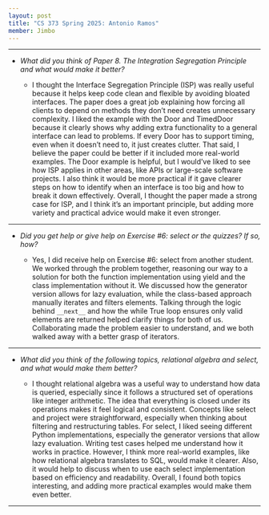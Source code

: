 ```yaml
---
layout: post
title: "CS 373 Spring 2025: Antonio Ramos"
member: Jimbo
---
```

---
* *What did you think of Paper 8. The Integration Segregation Principle and what would make it better?*

    * I thought the Interface Segregation Principle (ISP) was really useful because it helps keep code clean and flexible by avoiding bloated interfaces. The paper does a great job explaining how forcing all clients to depend on methods they don’t need creates unnecessary complexity. I liked the example with the Door and TimedDoor because it clearly shows why adding extra functionality to a general interface can lead to problems. If every Door has to support timing, even when it doesn’t need to, it just creates clutter. That said, I believe the paper could be better if it included more real-world examples. The Door example is helpful, but I would’ve liked to see how ISP applies in other areas, like APIs or large-scale software projects. I also think it would be more practical if it gave clearer steps on how to identify when an interface is too big and how to break it down effectively. Overall, I thought the paper made a strong case for ISP, and I think it’s an important principle, but adding more variety and practical advice would make it even stronger.

---
* *Did you get help or give help on Exercise #6: select or the quizzes? If so, how?*

    * Yes, I did receive help on Exercise #6: select from another student. We worked through the problem together, reasoning our way to a solution for both the function implementation using yield and the class implementation without it. We discussed how the generator version allows for lazy evaluation, while the class-based approach manually iterates and filters elements. Talking through the logic behind ```__next__``` and how the while True loop ensures only valid elements are returned helped clarify things for both of us. Collaborating made the problem easier to understand, and we both walked away with a better grasp of iterators.

---
* *What did you think of the following topics, relational algebra and select, and what would make them better?*

    * I thought relational algebra was a useful way to understand how data is queried, especially since it follows a structured set of operations like integer arithmetic. The idea that everything is closed under its operations makes it feel logical and consistent. Concepts like select and project were straightforward, especially when thinking about filtering and restructuring tables. For select, I liked seeing different Python implementations, especially the generator versions that allow lazy evaluation. Writing test cases helped me understand how it works in practice. However, I think more real-world examples, like how relational algebra translates to SQL, would make it clearer. Also, it would help to discuss when to use each select implementation based on efficiency and readability. Overall, I found both topics interesting, and adding more practical examples would make them even better.

---